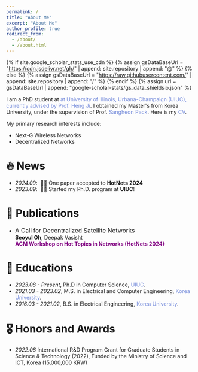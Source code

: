 ```yaml
---
permalink: /
title: "About Me"
excerpt: "About Me"
author_profile: true
redirect_from: 
  - /about/
  - /about.html
---
```


{% if site.google_scholar_stats_use_cdn %}
{% assign gsDataBaseUrl = "https://cdn.jsdelivr.net/gh/" | append: site.repository | append: "@" %}
{% else %}
{% assign gsDataBaseUrl = "https://raw.githubusercontent.com/" | append: site.repository | append: "/" %}
{% endif %}
{% assign url = gsDataBaseUrl | append: "google-scholar-stats/gs_data_shieldsio.json" %}

<span class='anchor' id='about-me'></span>

I am a PhD student at <a href="https://siebelschool.illinois.edu/" style="color: #7289da; text-decoration: none;">at University of Illinois, Urbana-Champaign (UIUC), currently advised by Prof. <a href="https://deepakv.web.illinois.edu/" style="color: #7289da; text-decoration: none;">Heng Ji</a>. I obtained my Master's from Korea University, under the supervision of Prof. <a href="https://sites.google.com/site/mnclab/home" style="color: #7289da; text-decoration: none;">Sangheon Pack</a>. Here is my <a href="https://drive.google.com/file/" style="color: #7289da; text-decoration:none">CV</a>.

My primary research interests include:
- Next-G Wireless Networks
- Decentralized Networks

# 🔥 News
- *2024.09*: &nbsp;🎉🎉 One paper accepted to **HotNets 2024**  
- *2023.09*: &nbsp;🎉🎉 Started my Ph.D. program at **UIUC**! 

# 📝 Publications 

- <font size="3">A Call for Decentralized Satellite Networks</font> \
**Seoyul Oh**, Deepak Vasisht \
<span style="color:purple">**ACM Workshop on Hot Topics in Networks (HotNets 2024)**</span> 

# 📖 Educations
- *2023.08 - Present*, Ph.D in Computer Science, <a href="https://deepakv.web.illinois.edu/" style="color: #7289da; text-decoration: none;">UIUC</a>.
- *2021.03 - 2023.02*, M.S. in Electrical and Computer Engineering, <a href="https://sites.google.com/site/mnclab/home" style="color: #7289da; text-decoration: none;">Korea University</a>.
- *2016.03 - 2021.02*, B.S. in Electrical Engineering, <a href="https://ee.korea.ac.kr/eng/main/main.html" style="color: #7289da; text-decoration: none;">Korea University</a>.

# 🎖 Honors and Awards
- *2022.08* International R&D Program Grant for Graduate Students in Science & Technology (2022), Funded by the Ministry of Science and ICT, Korea (15,000,000 KRW)
